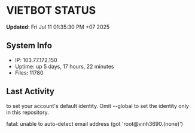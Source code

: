 # VIETBOT STATUS
**Updated**: Fri Jul 11 01:35:30 PM +07 2025

## System Info
- IP: 103.77.172.150
- Uptime: up 5 days, 17 hours, 22 minutes
- Files: 11780

## Last Activity

to set your account's default identity.
Omit --global to set the identity only in this repository.

fatal: unable to auto-detect email address (got 'root@vinh3690.(none)')
